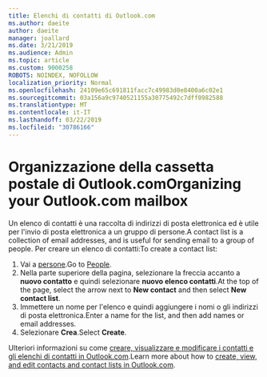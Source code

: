 ```yaml
---
title: Elenchi di contatti di Outlook.com
ms.author: daeite
author: daeite
manager: joallard
ms.date: 3/21/2019
ms.audience: Admin
ms.topic: article
ms.custom: 9000258
ROBOTS: NOINDEX, NOFOLLOW
localization_priority: Normal
ms.openlocfilehash: 24109e65c691811facc7c49983d0e8400a6c02e1
ms.sourcegitcommit: 03a156a9c9740521155a30775492c7dff0982588
ms.translationtype: MT
ms.contentlocale: it-IT
ms.lasthandoff: 03/22/2019
ms.locfileid: "30786166"
---
```

# <a name="organizing-your-outlookcom-mailbox"></a><span data-ttu-id="3d3a2-102">Organizzazione della cassetta postale di Outlook.com</span><span class="sxs-lookup"><span data-stu-id="3d3a2-102">Organizing your Outlook.com mailbox</span></span>

<span data-ttu-id="3d3a2-103">Un elenco di contatti è una raccolta di indirizzi di posta elettronica ed è utile per l'invio di posta elettronica a un gruppo di persone.</span><span class="sxs-lookup"><span data-stu-id="3d3a2-103">A contact list is a collection of email addresses, and is useful for sending email to a group of people.</span></span> <span data-ttu-id="3d3a2-104">Per creare un elenco di contatti:</span><span class="sxs-lookup"><span data-stu-id="3d3a2-104">To create a contact list:</span></span>

1. <span data-ttu-id="3d3a2-105">Vai a [persone](https://outlook.live.com/people/).</span><span class="sxs-lookup"><span data-stu-id="3d3a2-105">Go to [People](https://outlook.live.com/people/).</span></span>
1. <span data-ttu-id="3d3a2-106">Nella parte superiore della pagina, selezionare la freccia accanto a **nuovo contatto** e quindi selezionare **nuovo elenco contatti**.</span><span class="sxs-lookup"><span data-stu-id="3d3a2-106">At the top of the page, select the arrow next to **New contact** and then select **New contact list**.</span></span>
1. <span data-ttu-id="3d3a2-107">Immettere un nome per l'elenco e quindi aggiungere i nomi o gli indirizzi di posta elettronica.</span><span class="sxs-lookup"><span data-stu-id="3d3a2-107">Enter a name for the list, and then add names or email addresses.</span></span>
1. <span data-ttu-id="3d3a2-108">Selezionare **Crea**.</span><span class="sxs-lookup"><span data-stu-id="3d3a2-108">Select **Create**.</span></span>

<span data-ttu-id="3d3a2-109">Ulteriori informazioni su come [creare, visualizzare e modificare i contatti e gli elenchi di contatti in Outlook.com](https://support.office.com/article/5b909158-036e-4820-92f7-2a27f57b9f01).</span><span class="sxs-lookup"><span data-stu-id="3d3a2-109">Learn more about how to [create, view, and edit contacts and contact lists in Outlook.com](https://support.office.com/article/5b909158-036e-4820-92f7-2a27f57b9f01).</span></span>